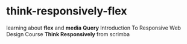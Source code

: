 # think-responsively-flex
learning about __flex__ and __media__ __Query__
Introduction To Responsive Web Design Course **Think Responsively** from scrimba
